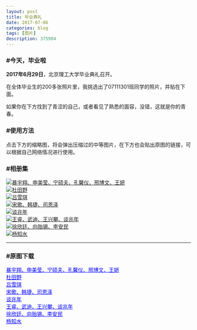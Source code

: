 ```yaml
---
layout: post
title: 毕业典礼
date: 2017-07-06
categories: blog
tags: [图片]
description: 375984
---
```


<h3>#今天，毕业啦</h3>

<b>2017年6月29日</b>，北京理工大学毕业典礼召开。

在全体毕业生的200多张照片里，我挑选出了07111301班同学的照片，并贴在下面。

如果你在下方找到了青涩的自己，或者看见了熟悉的面容，没错，这就是你的青春。

<h3>#使用方法</h3>

点击下方的缩略图，将会弹出压缩过的中等图片，在下方也会贴出原图的链接，可以根据自己网络情况进行使用。

<h3>#相册集</h3>

<div class="gallery">
	<div><a href="http://os5h88ibe.bkt.clouddn.com/07111301/06.29_ceremony/hr/BaoYuxiang_ShenMeiying_NingShuofu_KongXinyi_XingBowen_WangYan.jpg"><img src="http://os5h88ibe.bkt.clouddn.com/07111301/06.29_ceremony/lr/BaoYuxiang_ShenMeiying_NingShuofu_KongXinyi_XingBowen_WangYan.jpg" />暴宇翔、申美莹、宁硕夫、孔馨仪、邢博文、王妍</a></div>
	<div><a href="http://os5h88ibe.bkt.clouddn.com/07111301/06.29_ceremony/hr/DuTianye.jpg"><img src="http://os5h88ibe.bkt.clouddn.com/07111301/06.29_ceremony/lr/DuTianye.jpg" />杜田野</a></div>
	<div><a href="http://os5h88ibe.bkt.clouddn.com/07111301/06.29_ceremony/hr/LvXueqi.jpg"><img src="http://os5h88ibe.bkt.clouddn.com/07111301/06.29_ceremony/lr/LvXueqi.jpg" />吕雪琪</a></div>
	<div><a href="http://os5h88ibe.bkt.clouddn.com/07111301/06.29_ceremony/hr/SongGe_HanJie_SiEnze.jpg"><img src="http://os5h88ibe.bkt.clouddn.com/07111301/06.29_ceremony/lr/SongGe_HanJie_SiEnze.jpg" />宋歌、韩捷、司恩泽</a></div>
	<div><a href="http://os5h88ibe.bkt.clouddn.com/07111301/06.29_ceremony/hr/TanZhaonian.jpg"><img src="http://os5h88ibe.bkt.clouddn.com/07111301/06.29_ceremony/lr/TanZhaonian.jpg" />谈兆年</a></div>
	<div><a href="http://os5h88ibe.bkt.clouddn.com/07111301/06.29_ceremony/hr/WangRui_WuDi_WangXingpan_TanZhaonian.jpg"><img src="http://os5h88ibe.bkt.clouddn.com/07111301/06.29_ceremony/lr/WangRui_WuDi_WangXingpan_TanZhaonian.jpg" />王睿、武迪、王兴攀、谈兆年</a></div>
	<div><a href="http://os5h88ibe.bkt.clouddn.com/07111301/06.29_ceremony/hr/XuXinting_XiangYixi_LiAnmin.jpg"><img src="http://os5h88ibe.bkt.clouddn.com/07111301/06.29_ceremony/lr/XuXinting_XiangYixi_LiAnmin.jpg" />徐欣廷、向贻锡、李安民</a></div>
	<div><a href="http://os5h88ibe.bkt.clouddn.com/07111301/06.29_ceremony/hr/YangZhishui.jpg"><img src="http://os5h88ibe.bkt.clouddn.com/07111301/06.29_ceremony/lr/YangZhishui.jpg" />杨知水</a></div>
</div>

<hr>

<h3>#原图下载</h3>

<div><a href="http://os5h88ibe.bkt.clouddn.com/07111301/06.29_ceremony/real/BaoYuxiang_ShenMeiying_NingShuofu_KongXinyi_XingBowen_WangYan.jpg" target="_blank" style="color: blue">暴宇翔、申美莹、宁硕夫、孔馨仪、邢博文、王妍</a></div>

<div><a href="http://os5h88ibe.bkt.clouddn.com/07111301/06.29_ceremony/real/DuTianye.jpg" target="_blank" style="color: blue">杜田野</a></div>

<div><a href="http://os5h88ibe.bkt.clouddn.com/07111301/06.29_ceremony/real/LvXueqi.jpg" target="_blank" style="color: blue">吕雪琪</a></div>

<div><a href="http://os5h88ibe.bkt.clouddn.com/07111301/06.29_ceremony/real/SongGe_HanJie_SiEnze.jpg" target="_blank" style="color: blue">宋歌、韩捷、司恩泽</a></div>

<div><a href="http://os5h88ibe.bkt.clouddn.com/07111301/06.29_ceremony/real/TanZhaonian.jpg" target="_blank" style="color: blue">谈兆年</a></div>

<div><a href="http://os5h88ibe.bkt.clouddn.com/07111301/06.29_ceremony/real/WangRui_WuDi_WangXingpan_TanZhaonian.jpg" target="_blank" style="color: blue">王睿、武迪、王兴攀、谈兆年</a></div>

<div><a href="http://os5h88ibe.bkt.clouddn.com/07111301/06.29_ceremony/real/XuXinting_XiangYixi_LiAnmin.jpg" target="_blank" style="color: blue">徐欣廷、向贻锡、李安民</a></div>

<div><a href="http://os5h88ibe.bkt.clouddn.com/07111301/06.29_ceremony/real/YangZhishui.jpg" target="_blank" style="color: blue">杨知水</a></div>
